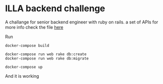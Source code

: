 # ILLA backend challenge
A challange for senior backend engineer with ruby on rails. a set of APIs for more info check the file 
[here](./ILLA_Backend_Challenge.pdf)


Run 
``` shell
docker-compose build
```

``` shell
docker-compose run web rake db:create
docker-compose run web rake db:migrate
```

``` shell
docker-compose up
```

And it is working
